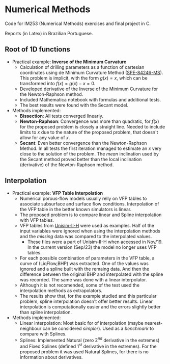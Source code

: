 # Numerical Methods
Code for IM253 (Numerical Methods) exercises and final project in C.

Reports (in Latex) in Brazilian Portuguese.

## Root of 1D functions

* Practical example: **Inverse of the Minimum Curvature**
    * Calculation of drilling parameters as a function of cartesian coordinates using de Minimum Curvature Method ([SPE-84246-MS](https://doi.org/10.2118/84246-MS)). This problem is implicit, with the form $g(x)=x$, which can be transformed into $f(x) = g(x) - x = 0$.
    * Developed derivative of the Inverse of the Minimum Curvature for the Newton-Raphson method.
    * Included Mathematica notebook with formulas and additional tests.
    * The best results were found with the Secant model.
* Methods implemented:
  * **Bissection**: All tests converged linearly.
  * **Newton-Raphson**: Convergence was more than quadratic, for $f(x)$ for the proposed problem is closely a straight line. Needed to include limits to $x$ due to the nature of the proposed problem, that doesn't allow for any value of $x$.
  * **Secant**: Even better convergence than the Newton-Raphson Method. In all tests the first iteration managed to estimate an $x$ very close to the solution of the problem. The _mean_ inclination used by the Secant method proved better than the local inclination (derivative) of the Newton-Raphson method.

## Interpolation

* Practical example: **VFP Table Interpolation**
  * Numerical porous-flow models usually relly on VFP tables to associate subsurface and surface flow conditions. Interpolation of the VFP table in the better known simulators is linear.
  * The proposed problem is to compare linear and Spline interpolation with VFP tables.
  * VFP tables from [Unisim-II-H](https://www.unisim.cepetro.unicamp.br/benchmarks/en/unisim-ii/unisim-ii-h) were used as examples. Half of the input variables were ignored when using the interpolation methods and the _missing_ data was compared to the interpolated values.
    * These files were a part of Unisim-II-H when accessed in Nov/19. In the current version (Sep/23) the model no longer uses VFP tables.
  * For each possible combination of parameters in the VFP table, a curve of (LiqFlow,BHP) was extracted. One of the values was ignored and a spline built with the remaing data. And then the difference between the original BHP and interpolated with the spline was recorded. The same was done with a linear interpolator.
  * Although it is not recomended, some of the test used the interpolation methods as extrapolators.
  * The results show that, for the example studied and this particular problem, spline interpolation doesn't offer better results. Linear interpolation is computationally easier and the errors slightly better than spline interpolation.
* Methods implemented:
  * Linear interpolation: Most basic for of interpolation (maybe nearest-neighbour can be considered _simpler_). Used as a _benchmark_ to compare with Splines.
  * Splines: Implemented Natural (zero $2^{nd}$ derivative in the extremes) and Fixed Splines (defined $1^{st}$ derivative in the extremes). For the proposed problem it was used Natural Splines, for there is no information about derivatives.